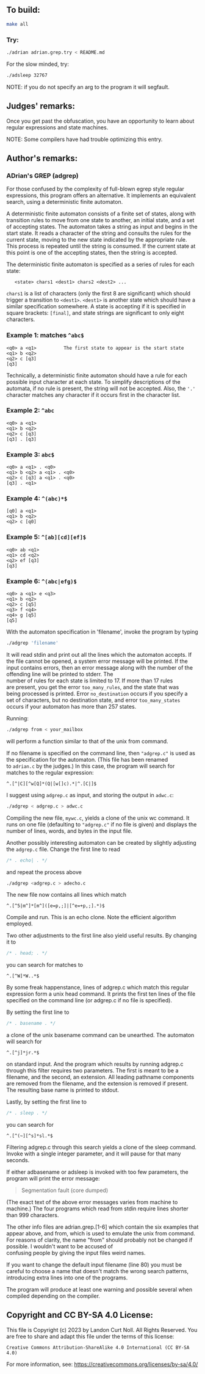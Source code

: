 ## To build:

```sh
make all
```


### Try:

```sh
./adrian adrian.grep.try < README.md
```

For the slow minded, try:

```sh
./adsleep 32767
```

NOTE: if you do not specify an arg to the program it will segfault.


## Judges' remarks:

Once you get past the obfuscation, you have an opportunity to learn
about regular expressions and state machines.

NOTE: Some compilers have had trouble optimizing this entry.


## Author's remarks:

### ADrian's GREP (adgrep)

For those confused by the complexity of full-blown egrep style regular
expressions, this program offers an alternative.  It implements an
equivalent search, using a deterministic finite automaton.

A deterministic finite automaton consists of a finite set of states,
along with transition rules to move from one state to another, an initial
state, and a set of accepting states.  The automaton takes a string as
input and begins in the start state.  It reads a character of the string
and consults the rules for the current state, moving to the new state
indicated by the appropriate rule.  This process is repeated until the
string is consumed.  If the current state at this point is one of the
accepting states, then the string is accepted.

The deterministic finite automaton is specified as a series of rules for
each state:

       <state> chars1 <dest1> chars2 <dest2> ...

`chars1` is a list of characters (only the first 8 are significant) which
should trigger a transition to `<dest1>`.  `<dest1>` is another state which
should have a similar specification somewhere.  A state is accepting if
it is specified in square brackets: `[final]`, and state strings are
significant to only eight characters.

### Example 1: matches `^abc$`

    <q0> a <q1>          The first state to appear is the start state
    <q1> b <q2>
    <q2> c [q3]
    [q3]

Technically, a deterministic finite automaton should have a rule for each
possible input character at each state.  To simplify descriptions of the
automata, if no rule is present, the string will not be accepted. Also,
the `'.'` character matches any character if it occurs first in the
character list.


### Example 2: `^abc`

```
<q0> a <q1>
<q1> b <q2>
<q2> c [q3]
[q3] . [q3]
```

### Example 3: `abc$`

```
<q0> a <q1> . <q0>
<q1> b <q2> a <q1> . <q0>
<q2> c [q3] a <q1> . <q0>
[q3] . <q1>
```

### Example 4: `^(abc)*$`

```
[q0] a <q1>
<q1> b <q2>
<q2> c [q0]
```

### Example 5: `^[ab][cd][ef]$`

```
<q0> ab <q1>
<q1> cd <q2>
<q2> ef [q3]
[q3]
```

### Example 6: `^(abc|efg)$`

```
<q0> a <q1> e <q3>
<q1> b <q2>
<q2> c [q5]
<q3> f <q4>
<q4> g [q5]
[q5]
```


With the automaton specification in 'filename', invoke the program by
typing

```sh
./adgrep 'filename'
```


It will read stdin and print out all the lines which the automaton
accepts.  If the file cannot be opened, a system error message will
be printed.  If the input contains errors, then an error message along
with the number of the offending line will be printed to stderr.  The\
number of rules for each state is limited to 17.  If more than 17 rules\
are present, you get the error `too_many_rules`, and the state that was\
being processed is printed.  Error `no_destination` occurs if you specify a\
set of characters, but no destination state, and error `too_many_states`
occurs if your automaton has more than 257 states.

Running:

```sh
./adgrep from < your_mailbox
```

will perform a function similar to that of the unix from command.

If no filename is specified on the command line, then `"adgrep.c"` is used
as the specification for the automaton.  (This file has been renamed\
to `adrian.c` by the judges.)  In this case, the program will search for\
matches to the regular expression:

```
^.[^|C][^w[Q]*(Q|[w[]c).*|^.[C|]$
```

I suggest using `adgrep.c` as input, and storing the output in `adwc.c`:

```sh
./adgrep < adgrep.c > adwc.c
```

Compiling the new file, `mywc.c`, yields a clone of the unix wc command. It
runs on one file (defaulting to `"adgrep.c"` if no file is given) and
displays the number of lines, words, and bytes in the input file.


Another possibly interesting automaton can be created by slightly
adjusting the `adgrep.c` file.  Change the first line to read

```c
/* . echo| . */
```

and repeat the process above

```sh
./adgrep <adgrep.c > adecho.c
```

The new file now contains all lines which match

```
^.[^5|m^]*[m^]([e=p,;]|[^e=+p,;].*)$
```

Compile and run.  This is an echo clone.  Note the efficient algorithm
employed.


Two other adjustments to the first line also yield useful results. By
changing it to

```c
/* . head; . */
```

you can search for matches to

```
^.[^W]*W..*$
```

By some freak happenstance, lines of adgrep.c which match this regular
expression form a unix head command.  It prints the first ten lines of
the file specified on the command line (or adgrep.c if no file is
specified).

By setting the first line to

```c
/* . basename . */
```

a clone of the unix basename command can be unearthed. The automaton will
search for

```
^.[^j]*jr.*$
```

on standard input.  And the program which results by running adgrep.c
through this filter requires two parameters.  The first is meant to be a
filename, and the second, an extension.  All leading pathname components
are removed from the filename, and the extension is removed if present.
The resulting base name is printed to stdout.

Lastly, by setting the first line to

```c
/* . sleep . */
```

you can search for

```
^.[^(~][^s]*sl.*$
```

Filtering adgrep.c through this search yields a clone of the sleep
command.  Invoke with a single integer parameter, and it will pause
for that many seconds.

If either adbasename or adsleep is invoked with too few parameters,
the program will print the error message:

> Segmentation fault (core dumped)

(The exact text of the above error messages varies from machine to
machine.)  The four programs which read from stdin require lines
shorter than 999 characters.

The other info files are adrian.grep.[1-6] which contain the six
examples that appear above, and from, which is used to emulate the
unix from command.  For reasons of clarity, the name "from" should
probably not be changed if possible.  I wouldn't want to be accused of\
confusing people by giving the input files weird names.

If you want to change the default input filename (line 80) you must be
careful to choose a name that doesn't match the wrong search patterns,
introducing extra lines into one of the programs.

The program will produce at least one warning and possible several
when compiled depending on the compiler.


## Copyright and CC BY-SA 4.0 License:

This file is Copyright (c) 2023 by Landon Curt Noll.  All Rights Reserved.
You are free to share and adapt this file under the terms of this license:

    Creative Commons Attribution-ShareAlike 4.0 International (CC BY-SA 4.0)

For more information, see: https://creativecommons.org/licenses/by-sa/4.0/
